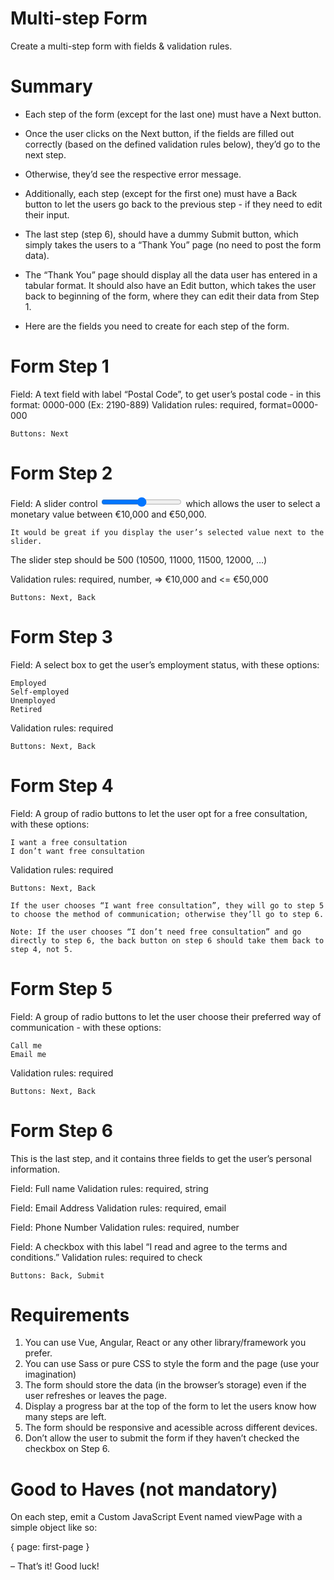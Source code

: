 # Multi-step Form

Create a multi-step form with fields & validation rules.

# Summary

- Each step of the form (except for the last one) must have a Next button.

- Once the user clicks on the Next button, if the fields are filled out correctly (based on the defined validation rules below), they’d go to the next step.

- Otherwise, they’d see the respective error message.

- Additionally, each step (except for the first one) must have a Back button to let the users go back to the previous step - if they need to edit their input.

- The last step (step 6), should have a dummy Submit button, which simply takes the users to a “Thank You” page (no need to post the form data).

- The “Thank You” page should display all the data user has entered in a tabular format. It should also have an Edit button, which takes the user back to beginning of the form, where they can edit their data from Step 1.

- Here are the fields you need to create for each step of the form.

# Form Step 1

Field: A text field with label “Postal Code”, to get user’s postal code - in this format: 0000-000 (Ex: 2190-889)
Validation rules: required, format=0000-000

    Buttons: Next


# Form Step 2

Field: A slider control <input type="range"> which allows the user to select a monetary value between €10,000 and €50,000.

    It would be great if you display the user’s selected value next to the slider.

The slider step should be 500 (10500, 11000, 11500, 12000, …)

Validation rules: required, number, => €10,000 and <= €50,000

    Buttons: Next, Back

# Form Step 3

Field: A select box to get the user’s employment status, with these options:

    Employed
    Self-employed
    Unemployed
    Retired

Validation rules: required

    Buttons: Next, Back

# Form Step 4

Field: A group of radio buttons to let the user opt for a free consultation, with these options:

    I want a free consultation
    I don’t want free consultation

Validation rules: required

    Buttons: Next, Back

    If the user chooses “I want free consultation”, they will go to step 5 to choose the method of communication; otherwise they’ll go to step 6.

    Note: If the user chooses “I don’t need free consultation” and go directly to step 6, the back button on step 6 should take them back to step 4, not 5.

# Form Step 5

Field: A group of radio buttons to let the user choose their preferred way of communication - with these options:

    Call me
    Email me

Validation rules: required

    Buttons: Next, Back

# Form Step 6

This is the last step, and it contains three fields to get the user’s personal information.

Field: Full name
Validation rules: required, string

Field: Email Address
Validation rules: required, email

Field: Phone Number
Validation rules: required, number

Field: A checkbox with this label “I read and agree to the terms and conditions.”
Validation rules: required to check

    Buttons: Back, Submit


# Requirements

1. You can use Vue, Angular, React or any other library/framework you prefer.
2. You can use Sass or pure CSS to style the form and the page (use your imagination)
3. The form should store the data (in the browser’s storage) even if the user refreshes or leaves the page.
4. Display a progress bar at the top of the form to let the users know how many steps are left.
5. The form should be responsive and acessible across different devices.
6. Don’t allow the user to submit the form if they haven’t checked the checkbox on Step 6.

# Good to Haves (not mandatory)

On each step, emit a Custom JavaScript Event named viewPage with a simple object like so:

{
   page: first-page
}

–
That’s it!
Good luck!